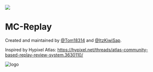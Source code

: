 [![](https://jitpack.io/v/MC-Replay/MC-Replay.svg)](https://jitpack.io/#MC-Replay/MC-Replay)
# MC-Replay
Created and maintained by [@Tom18314](https://github.com/Tom18314) and [@ItzKiwiSap](https://github.com/ItzKiwiSap).

Inspired by Hypixel Atlas: https://hypixel.net/threads/atlas-community-based-replay-review-system.3630110/

![logo](https://user-images.githubusercontent.com/72739475/215263310-03cb25db-c755-49a1-8bc0-7d38bb619926.png)

